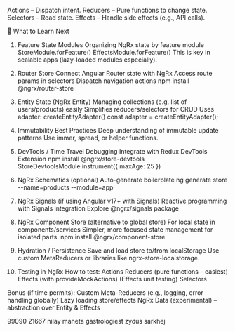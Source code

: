 Actions – Dispatch intent.
Reducers – Pure functions to change state.
Selectors – Read state.
Effects – Handle side effects (e.g., API calls).

📘 What to Learn Next

1. Feature State Modules
Organizing NgRx state by feature module
StoreModule.forFeature()
EffectsModule.forFeature()
This is key in scalable apps (lazy-loaded modules especially).

2. Router Store
Connect Angular Router state with NgRx
Access route params in selectors
Dispatch navigation actions
npm install @ngrx/router-store

3. Entity State (NgRx Entity)
Managing collections (e.g. list of users/products) easily
Simplifies reducers/selectors for CRUD
Uses adapter: createEntityAdapter()
const adapter = createEntityAdapter<Product>();

4. Immutability Best Practices
Deep understanding of immutable update patterns
Use immer, spread, or helper functions.

5. DevTools / Time Travel Debugging
Integrate with Redux DevTools Extension
npm install @ngrx/store-devtools
StoreDevtoolsModule.instrument({ maxAge: 25 })

6. NgRx Schematics (optional)
Auto-generate boilerplate
ng generate store --name=products --module=app

7. NgRx Signals (if using Angular v17+ with Signals)
Reactive programming with Signals integration
Explore @ngrx/signals package

8. NgRx Component Store (alternative to global store)
For local state in components/services
Simpler, more focused state management for isolated parts.
npm install @ngrx/component-store

9. Hydration / Persistence
Save and load store to/from localStorage
Use custom MetaReducers or libraries like ngrx-store-localstorage.

10. Testing in NgRx
How to test:
Actions
Reducers (pure functions – easiest)
Effects (with provideMockActions) (Effects unit testing)
Selectors

Bonus (if time permits):
Custom Meta-Reducers (e.g., logging, error handling globally)
Lazy loading store/effects
NgRx Data (experimental) – abstraction over Entity & Effects

99090 21667
nilay maheta gastrologiest zydus sarkhej